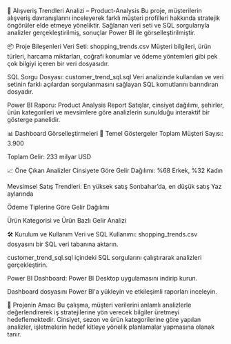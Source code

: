 🛒 Alışveriş Trendleri Analizi – Product-Analysis
Bu proje, müşterilerin alışveriş davranışlarını inceleyerek farklı müşteri profilleri hakkında stratejik öngörüler elde etmeye yöneliktir. Sağlanan veri seti ve SQL sorgularıyla analizler gerçekleştirilmiş, sonuçlar Power BI ile görselleştirilmiştir.

📦 Proje Bileşenleri
Veri Seti: shopping_trends.csv
Müşteri bilgileri, ürün türleri, harcama miktarları, coğrafi konumlar ve ödeme yöntemleri gibi pek çok bilgiyi içeren bir veri dosyasıdır.

SQL Sorgu Dosyası: customer_trend_sql.sql
Veri analizinde kullanılan ve veri setinin farklı açılardan sorgulanmasını sağlayan SQL komutlarını barındıran dosyadır.

Power BI Raporu: Product Analysis Report
Satışlar, cinsiyet dağılımı, şehirler, ürün kategorileri ve mevsimlere göre analizlerin sunulduğu interaktif bir gösterge panelidir.

📊 Dashboard Görselleştirmeleri
🎯 Temel Göstergeler
Toplam Müşteri Sayısı: 3.900

Toplam Gelir: 233 milyar USD

📈 Öne Çıkan Analizler
Cinsiyete Göre Gelir Dağılımı: %68 Erkek, %32 Kadın

Mevsimsel Satış Trendleri: En yüksek satış Sonbahar’da, en düşük satış Yaz aylarında

Ödeme Tiplerine Göre Gelir Dağılımı

Ürün Kategorisi ve Ürün Bazlı Gelir Analizi

🛠️ Kurulum ve Kullanım
Veri ve SQL Kullanımı:
shopping_trends.csv dosyasını bir SQL veri tabanına aktarın.

customer_trend_sql.sql içindeki SQL sorgularını çalıştırarak analizleri gerçekleştirin.

Power BI Dashboard:
Power BI Desktop uygulamasını indirip kurun.

Dashboard dosyasını Power BI'a yükleyin ve etkileşimli raporları inceleyin.

🎯 Projenin Amacı
Bu çalışma, müşteri verilerini anlamlı analizlerle değerlendirerek iş stratejilerine yön verecek bilgiler üretmeyi hedeflemektedir. Cinsiyet, sezon ve ürün kategorilerine göre yapılan analizler, işletmelerin hedef kitleye yönelik planlamalar yapmasına olanak tanır.



